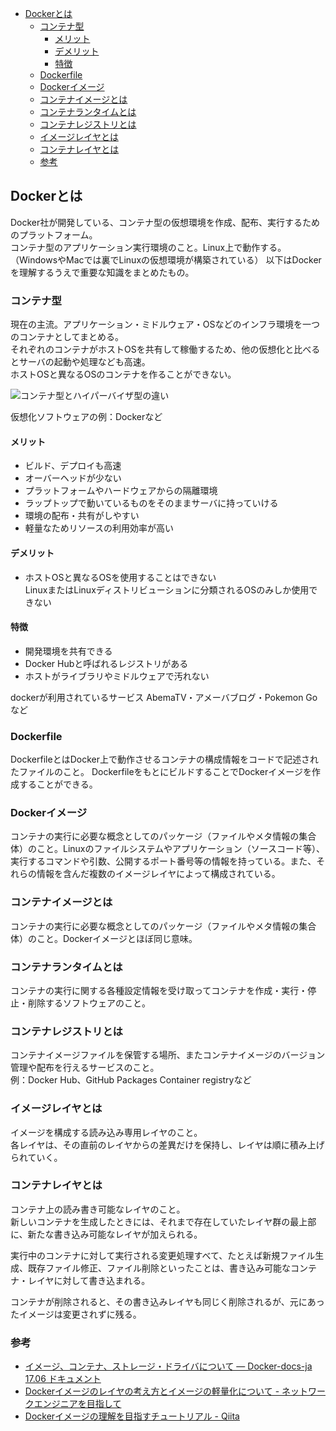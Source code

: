 - [Dockerとは](#dockerとは)
  - [コンテナ型](#コンテナ型)
    - [メリット](#メリット)
    - [デメリット](#デメリット)
    - [特徴](#特徴)
  - [Dockerfile](#dockerfile)
  - [Dockerイメージ](#dockerイメージ)
  - [コンテナイメージとは](#コンテナイメージとは)
  - [コンテナランタイムとは](#コンテナランタイムとは)
  - [コンテナレジストリとは](#コンテナレジストリとは)
  - [イメージレイヤとは](#イメージレイヤとは)
  - [コンテナレイヤとは](#コンテナレイヤとは)
  - [参考](#参考)

## Dockerとは
Docker社が開発している、コンテナ型の仮想環境を作成、配布、実行するためのプラットフォーム。  
コンテナ型のアプリケーション実行環境のこと。Linux上で動作する。（WindowsやMacでは裏でLinuxの仮想環境が構築されている）
以下はDockerを理解するうえで重要な知識をまとめたもの。

### コンテナ型
現在の主流。アプリケーション・ミドルウェア・OSなどのインフラ環境を一つのコンテナとしてまとめる。  
それぞれのコンテナがホストOSを共有して稼働するため、他の仮想化と比べるとサーバの起動や処理なども高速。  
ホストOSと異なるOSのコンテナを作ることができない。

![コンテナ型とハイパーバイザ型の違い](https://user-images.githubusercontent.com/57606507/143512370-e11707a9-bb71-4f1a-8f5f-4b78f7eb402c.png)

仮想化ソフトウェアの例：Dockerなど

#### メリット
- ビルド、デプロイも高速
- オーバーヘッドが少ない
- プラットフォームやハードウェアからの隔離環境
- ラップトップで動いているものをそのままサーバに持っていける
- 環境の配布・共有がしやすい
- 軽量なためリソースの利用効率が高い

#### デメリット
- ホストOSと異なるOSを使用することはできない  
LinuxまたはLinuxディストリビューションに分類されるOSのみしか使用できない

#### 特徴
- 開発環境を共有できる
- Docker Hubと呼ばれるレジストリがある
- ホストがライブラリやミドルウェアで汚れない

dockerが利用されているサービス
AbemaTV・アメーバブログ・Pokemon Goなど

### Dockerfile
DockerfileとはDocker上で動作させるコンテナの構成情報をコードで記述されたファイルのこと。
DockerfileをもとにビルドすることでDockerイメージを作成することができる。

### Dockerイメージ
コンテナの実行に必要な概念としてのパッケージ（ファイルやメタ情報の集合体）のこと。Linuxのファイルシステムやアプリケーション（ソースコード等）、実行するコマンドや引数、公開するポート番号等の情報を持っている。また、それらの情報を含んだ複数のイメージレイヤによって構成されている。

### コンテナイメージとは
コンテナの実行に必要な概念としてのパッケージ（ファイルやメタ情報の集合体）のこと。Dockerイメージとほぼ同じ意味。

### コンテナランタイムとは
コンテナの実行に関する各種設定情報を受け取ってコンテナを作成・実行・停止・削除するソフトウェアのこと。

### コンテナレジストリとは
コンテナイメージファイルを保管する場所、またコンテナイメージのバージョン管理や配布を行えるサービスのこと。  
例：Docker Hub、GitHub Packages Container registryなど

### イメージレイヤとは
イメージを構成する読み込み専用レイヤのこと。  
各レイヤは、その直前のレイヤからの差異だけを保持し、レイヤは順に積み上げられていく。

### コンテナレイヤとは
コンテナ上の読み書き可能なレイヤのこと。  
新しいコンテナを生成したときには、それまで存在していたレイヤ群の最上部に、新たな書き込み可能なレイヤが加えられる。

実行中のコンテナに対して実行される変更処理すべて、たとえば新規ファイル生成、既存ファイル修正、ファイル削除といったことは、書き込み可能なコンテナ・レイヤに対して書き込まれる。

コンテナが削除されると、その書き込みレイヤも同じく削除されるが、元にあったイメージは変更されずに残る。

### 参考
- [イメージ、コンテナ、ストレージ・ドライバについて — Docker\-docs\-ja 17\.06 ドキュメント](https://docs.docker.jp/v17.06/engine/userguide/storagedriver/imagesandcontainers.html)
- [Dockerイメージのレイヤの考え方とイメージの軽量化について \- ネットワークエンジニアを目指して](https://www.itbook.info/network/docker02.html)
- [Dockerイメージの理解を目指すチュートリアル \- Qiita](https://qiita.com/zembutsu/items/24558f9d0d254e33088f)